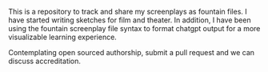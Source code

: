 This is a repository to track and share my screenplays as fountain files.
I have started writing sketches for film and theater.
In addition, I have been using the fountain screenplay file syntax to format chatgpt output for a more visualizable learning experience.

Contemplating open sourced authorship, submit a pull request and we can discuss accreditation.
